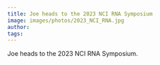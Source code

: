 ```yaml
---
title: Joe heads to the 2023 NCI RNA Symposium
image: images/photos/2023_NCI_RNA.jpg
author:
tags: 
---
```


Joe heads to the 2023 NCI RNA Symposium. 